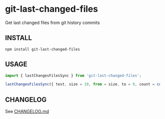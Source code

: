 # git-last-changed-files
Get last changed files from git history commits

INSTALL
---
```
npm install git-last-changed-files
```

USAGE
---
```ts
import { lastChangesFilesSync } from 'git-last-changed-files';

lastChangesFilesSync({ test, size = 10, from = size, to = 0, count = countCommits() })
```

CHANGELOG
---
See [CHANGELOG.md](CHANGELOG.md)
